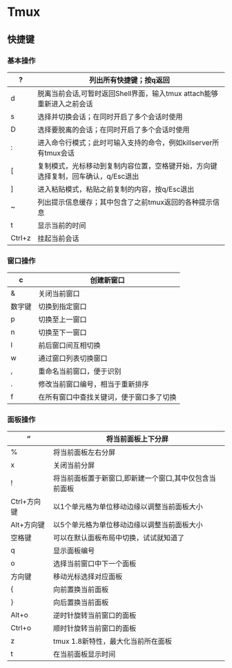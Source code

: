 # Tmux





## 快捷键

### 基本操作



| **?**  | 列出所有快捷键；按**q**返回                                  |
| ------ | ------------------------------------------------------------ |
| d      | 脱离当前会话,可暂时返回Shell界面，输入tmux attach能够重新进入之前会话 |
| s      | 选择并切换会话；在同时开启了多个会话时使用                   |
| D      | 选择要脱离的会话；在同时开启了多个会话时使用                 |
| :      | 进入命令行模式；此时可输入支持的命令，例如kill­server所有tmux会话 |
| [      | 复制模式，光标移动到复制内容位置，空格键开始，方向键选择复制，回车确认，q/Esc退出 |
| ]      | 进入粘贴模式，粘贴之前复制的内容，按q/Esc退出                |
| ~      | 列出提示信息缓存；其中包含了之前tmux返回的各种提示信息       |
| t      | 显示当前的时间                                               |
| Ctrl+z | 挂起当前会话                                                 |



 ### 窗口操作

 

| **c**  | 创建新窗口                               |
| ------ | ---------------------------------------- |
| &      | 关闭当前窗口                             |
| 数字键 | 切换到指定窗口                           |
| p      | 切换至上一窗口                           |
| n      | 切换至下一窗口                           |
| l      | 前后窗口间互相切换                       |
| w      | 通过窗口列表切换窗口                     |
| ,      | 重命名当前窗口，便于识别                 |
| .      | 修改当前窗口编号，相当于重新排序         |
| f      | 在所有窗口中查找关键词，便于窗口多了切换 |



### 面板操作


 

| **“**       | 将当前面板上下分屏                                     |
| ----------- | ------------------------------------------------------ |
| %           | 将当前面板左右分屏                                     |
| x           | 关闭当前分屏                                           |
| !           | 将当前面板置于新窗口,即新建一个窗口,其中仅包含当前面板 |
| Ctrl+方向键 | 以1个单元格为单位移动边缘以调整当前面板大小            |
| Alt+方向键  | 以5个单元格为单位移动边缘以调整当前面板大小            |
| 空格键      | 可以在默认面板布局中切换，试试就知道了                 |
| q           | 显示面板编号                                           |
| o           | 选择当前窗口中下一个面板                               |
| 方向键      | 移动光标选择对应面板                                   |
| {           | 向前置换当前面板                                       |
| }           | 向后置换当前面板                                       |
| Alt+o       | 逆时针旋转当前窗口的面板                               |
| Ctrl+o      | 顺时针旋转当前窗口的面板                               |
| z           | tmux 1.8新特性，最大化当前所在面板                     |
| t           | 在当前面板显示时间                                     |

 